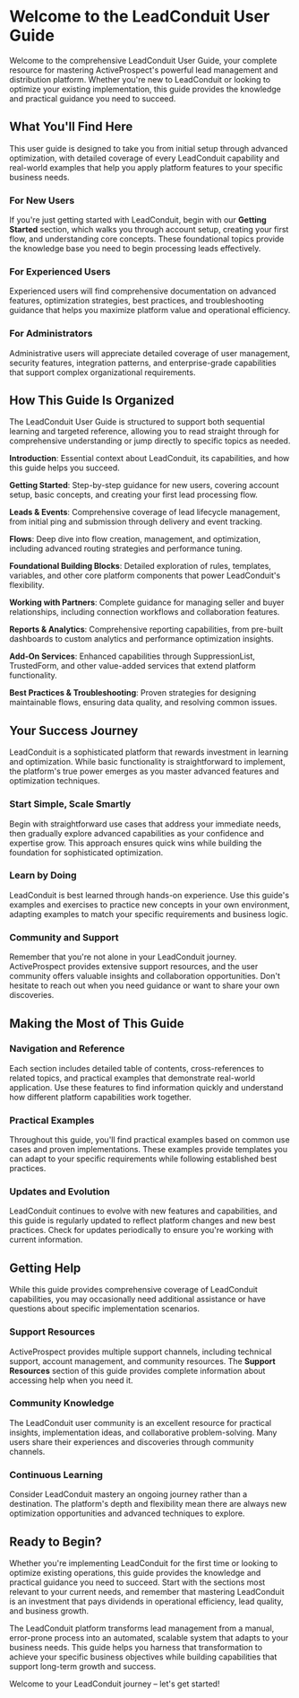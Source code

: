 # Welcome to the LeadConduit User Guide

Welcome to the comprehensive LeadConduit User Guide, your complete resource for mastering ActiveProspect's powerful lead management and distribution platform. Whether you're new to LeadConduit or looking to optimize your existing implementation, this guide provides the knowledge and practical guidance you need to succeed.

## What You'll Find Here

This user guide is designed to take you from initial setup through advanced optimization, with detailed coverage of every LeadConduit capability and real-world examples that help you apply platform features to your specific business needs.

### For New Users
If you're just getting started with LeadConduit, begin with our **Getting Started** section, which walks you through account setup, creating your first flow, and understanding core concepts. These foundational topics provide the knowledge base you need to begin processing leads effectively.

### For Experienced Users
Experienced users will find comprehensive documentation on advanced features, optimization strategies, best practices, and troubleshooting guidance that helps you maximize platform value and operational efficiency.

### For Administrators
Administrative users will appreciate detailed coverage of user management, security features, integration patterns, and enterprise-grade capabilities that support complex organizational requirements.

## How This Guide Is Organized

The LeadConduit User Guide is structured to support both sequential learning and targeted reference, allowing you to read straight through for comprehensive understanding or jump directly to specific topics as needed.

**Introduction**: Essential context about LeadConduit, its capabilities, and how this guide helps you succeed.

**Getting Started**: Step-by-step guidance for new users, covering account setup, basic concepts, and creating your first lead processing flow.

**Leads & Events**: Comprehensive coverage of lead lifecycle management, from initial ping and submission through delivery and event tracking.

**Flows**: Deep dive into flow creation, management, and optimization, including advanced routing strategies and performance tuning.

**Foundational Building Blocks**: Detailed exploration of rules, templates, variables, and other core platform components that power LeadConduit's flexibility.

**Working with Partners**: Complete guidance for managing seller and buyer relationships, including connection workflows and collaboration features.

**Reports & Analytics**: Comprehensive reporting capabilities, from pre-built dashboards to custom analytics and performance optimization insights.

**Add-On Services**: Enhanced capabilities through SuppressionList, TrustedForm, and other value-added services that extend platform functionality.

**Best Practices & Troubleshooting**: Proven strategies for designing maintainable flows, ensuring data quality, and resolving common issues.

## Your Success Journey

LeadConduit is a sophisticated platform that rewards investment in learning and optimization. While basic functionality is straightforward to implement, the platform's true power emerges as you master advanced features and optimization techniques.

### Start Simple, Scale Smartly
Begin with straightforward use cases that address your immediate needs, then gradually explore advanced capabilities as your confidence and expertise grow. This approach ensures quick wins while building the foundation for sophisticated optimization.

### Learn by Doing
LeadConduit is best learned through hands-on experience. Use this guide's examples and exercises to practice new concepts in your own environment, adapting examples to match your specific requirements and business logic.

### Community and Support
Remember that you're not alone in your LeadConduit journey. ActiveProspect provides extensive support resources, and the user community offers valuable insights and collaboration opportunities. Don't hesitate to reach out when you need guidance or want to share your own discoveries.

## Making the Most of This Guide

### Navigation and Reference
Each section includes detailed table of contents, cross-references to related topics, and practical examples that demonstrate real-world application. Use these features to find information quickly and understand how different platform capabilities work together.

### Practical Examples
Throughout this guide, you'll find practical examples based on common use cases and proven implementations. These examples provide templates you can adapt to your specific requirements while following established best practices.

### Updates and Evolution
LeadConduit continues to evolve with new features and capabilities, and this guide is regularly updated to reflect platform changes and new best practices. Check for updates periodically to ensure you're working with current information.

## Getting Help

While this guide provides comprehensive coverage of LeadConduit capabilities, you may occasionally need additional assistance or have questions about specific implementation scenarios.

### Support Resources
ActiveProspect provides multiple support channels, including technical support, account management, and community resources. The **Support Resources** section of this guide provides complete information about accessing help when you need it.

### Community Knowledge
The LeadConduit user community is an excellent resource for practical insights, implementation ideas, and collaborative problem-solving. Many users share their experiences and discoveries through community channels.

### Continuous Learning
Consider LeadConduit mastery an ongoing journey rather than a destination. The platform's depth and flexibility mean there are always new optimization opportunities and advanced techniques to explore.

## Ready to Begin?

Whether you're implementing LeadConduit for the first time or looking to optimize existing operations, this guide provides the knowledge and practical guidance you need to succeed. Start with the sections most relevant to your current needs, and remember that mastering LeadConduit is an investment that pays dividends in operational efficiency, lead quality, and business growth.

The LeadConduit platform transforms lead management from a manual, error-prone process into an automated, scalable system that adapts to your business needs. This guide helps you harness that transformation to achieve your specific business objectives while building capabilities that support long-term growth and success.

Welcome to your LeadConduit journey – let's get started!